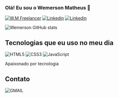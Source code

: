 ### Olá! Eu sou o Wemerson Matheus 👋

[![W.M Freelancer](https://img.shields.io/badge/W.MFreelancer-0056D2?style=for-the-badge&logo=Coursera&logoColor=white)](https://wm-freelancer.vercel.app/)
[![Linkedin](https://img.shields.io/badge/LinkedIn-0077B5?style=for-the-badge&logo=linkedin&logoColor=white)](http://www.linkedin.com/in/wemerson-matheus)
[![Linkedin](https://img.shields.io/badge/Instagram-E4405F?style=for-the-badge&logo=instagram&logoColor=white)](https://www.instagram.com/wemerson_dev/)

![Wemerson GitHub stats](https://github-readme-stats.vercel.app/api?username=wemersonmatheuss&show_icons=true&theme=dark)

## Tecnologias que eu uso no meu dia

![HTML5](https://img.shields.io/badge/HTML5-E34F26?style=for-the-badge&logo=html5&logoColor=white)
![CSS3](https://img.shields.io/badge/CSS3-1572B6?style=for-the-badge&logo=css3&logoColor=white)
![JavaScript](https://img.shields.io/badge/JavaScript-F7DF1E?style=for-the-badge&logo=javascript&logoColor=black)

Apaixonado por tecnologia 

## Contato

![GMAIL](https://img.shields.io/badge/Gmail-D14836?style=for-the-badge&logo=gmail&logoColor=white)



